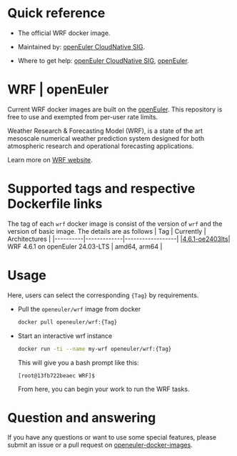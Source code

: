 # Quick reference

- The official WRF docker image.

- Maintained by: [openEuler CloudNative SIG](https://gitee.com/openeuler/cloudnative).

- Where to get help: [openEuler CloudNative SIG](https://gitee.com/openeuler/cloudnative), [openEuler](https://gitee.com/openeuler/community).

# WRF | openEuler
Current WRF docker images are built on the [openEuler](https://repo.openeuler.org/). This repository is free to use and exempted from per-user rate limits.

Weather Research & Forecasting Model (WRF), is a state of the art mesoscale numerical weather prediction system designed for both atmospheric research and operational forecasting applications.

Learn more on [WRF website](https://www.mmm.ucar.edu/models/wrf).

# Supported tags and respective Dockerfile links
The tag of each `wrf` docker image is consist of the version of `wrf` and the version of basic image. The details are as follows
|    Tag   |  Currently  |   Architectures  |
|----------|-------------|------------------|
|[4.6.1-oe2403lts](https://gitee.com/openeuler/openeuler-docker-images/blob/master/wrf/4.6.1/24.03-lts/Dockerfile)| WRF 4.6.1 on openEuler 24.03-LTS | amd64, arm64 |

# Usage
Here, users can select the corresponding `{Tag}` by requirements.

- Pull the `openeuler/wrf` image from docker

	```bash
	docker pull openeuler/wrf:{Tag}
	```

- Start an interactive wrf instance

	```bash
	docker run -ti --name my-wrf openeuler/wrf:{Tag}
	```
	This will give you a bash prompt like this:
	```
	[root@13fb722beaec WRF]$
    ```
	From here, you can begin your work to run the WRF tasks.
	
# Question and answering
If you have any questions or want to use some special features, please submit an issue or a pull request on [openeuler-docker-images](https://gitee.com/openeuler/openeuler-docker-images).